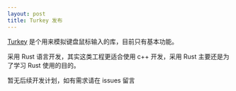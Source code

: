 ```yaml
---
layout: post
title: Turkey 发布
---
```


[Turkey](https://github.com/byteshin/turkey) 是个用来模拟键盘鼠标输入的库，目前只有基本功能。

采用 Rust 语言开发，其实这类工程更适合使用 c++ 开发，采用 Rust 主要还是为了学习 Rust 使用的目的。

暂无后续开发计划，如有需求请在 issues 留言
